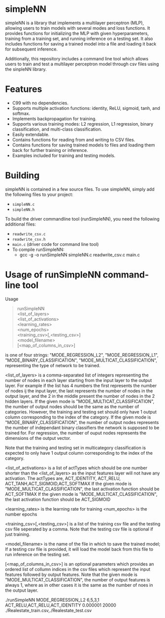 # simpleNN
simpleNN is a library that implements a multilayer perceptron (MLP), allowing users to train models with several modes and loss functions. It provides functions for initializing the MLP with given hyperparameters, training from a training set, and running inference on a testing set. It also includes functions for saving a trained model into a file and loading it back for subsequent inference.

Additionally, this repository includes a command line tool which allows users to train and test a multilayer perceptron model through csv files using the sinpleNN library.

# Features
- C99 with no dependencies.
- Supports multiple activation functions: identity, ReLU, sigmoid, tanh, and softmax.
- Implements backpropagation for training.
- Supports various training modes: L2 regression, L1 regression, binary classification, and multi-class classification.
- Easily extendable.
- Contains functions for reading from and writing to CSV files.
- Contains functions for saving trained models to files and loading them back for further training or inference.
- Examples included for training and testing models.

# Building

simpleNN is contained in a few source files. To use simpleNN, simply add the following files to your project:
- `simpleNN.c`
- `simpleNN.h`

To build the driver commandline tool (runSimpleNN), you need the following additional files:
- `readwrite_csv.c`
- `readwrite_csv.h`
- `main.c` (driver code for command line tool)
- To compile runSimpleNN:
  -   gcc -g -o  runSimpleNN simpleNN.c readwrite_csv.c main.c
  
# Usage of runSimpleNN command-line tool

Usage
>runSimpleNN
  ><mode>\
  ><list_of_layers>\
  ><list_of_activations>\
  ><learning_rates>\
  ><num_epochs>\
  ><training_csv>[,<testing_csv>]\
  ><model_filename>\
  >[<map_of_columns_in_csv>]

<mode> is one of four strings: "MODE_REGRESSION_L2", "MODE_REGRESSION_L1", "MODE_BINARY_CLASSIFICATION", "MODE_MULTICAT_CLASSIFICATION", representing the type of network to be trained.

<list_of_layers> is a comma-separated list of integers representing the number of nodes in each layer starting from the input layer to the output layer. For example if the list has 4 numbers the first represents the number of nodes ij the input layer, the last represents the number of nodes in the output layer, and the 2 in the middle present the number of nodes in the 2 hidden layers. If the given mode is "MODE_MULTICAT_CLASSIFICATION", the number of output nodes should be the same as the number of categories. However, the training and testing set should only have 1 output column corresponding to the index of the category.
If the given mode is "MODE_BINARY_CLASSIFICATION", the number of output nodes represents the number of independant binary classifiers the network is supposed to be trained for.
For regression, the number of ouput nodes represents the dimensions of the output vector.

Note that the training and testing set in multicategory classification is expected to only have 1 output column corresponding to the index of the category.

<list_of_activations> is a list of actTypes which should be one number shorter than the <list_of_layers> as the input features layer will not have any activation.
The actTypes are, ACT_IDENTITY, ACT_RELU, ACT_TANH,ACT_SIGMOID,ACT_SOFTMAX
If the given mode is "MODE_MULTICAT_CLASSIFICATION", the last activation function should be ACT_SOFTMAX
If the given mode is "MODE_MULTICAT_CLASSIFICATION", the last activation function should be ACT_SIGMOID

<learning_rates> is the learning rate for training
<num_epochs> is the number epochs

<training_csv>[,<testing_csv>] is a list of the training csv file and the testing csv file seperated by a comma. 
Note that the testing csv file is optional if just training.

<model_filename> is the name of the file in which to save the trained model; 
If a testing csv file is provided, it will load the model back from this file to run inference on the testing set.

[<map_of_columns_in_csv>] is an optional parameters which provides an ordered list of collumn indices in the csv files which represent the input features followed by output features.
Note that the given mode is "MODE_MULTICAT_CLASSIFICATION", the number of output features is always 1, where as in other cases it is the same as the number of noes in the output layer.


  ./runSimpleNN MODE_REGRESSION_L2 6,5,3,1 ACT_RELU,ACT_RELU,ACT_IDENTITY 0.000001 20000 ./Realestate_train.csv,./Realestate_test.csv






